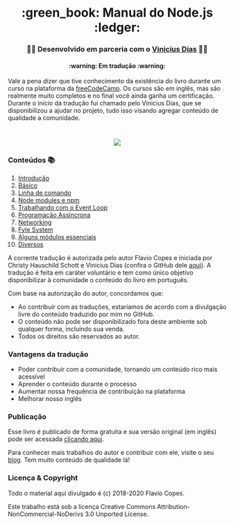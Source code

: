 <h1 align="center"> :green_book:  Manual do Node.js  :ledger: </h1>

<h3 align="center"> 👨‍💻 Desenvolvido em parceria com o <a href="https://github.com/ViniciusmDias">Vinicius Dias</a> 👨‍💻 </h4>

<h4 align="center"> :warning: Em tradução :warning: </h4>

Vale a pena dizer que tive conhecimento da existência do livro durante um curso na plataforma da [freeCodeCamp](https://www.freecodecamp.org/learn/). Os cursos são em inglês, mas são realmente muito completos e no final você ainda ganha um certificação. Durante o início da tradução fui chamado pelo Vinicius Dias, que se disponibilizou a ajudar no projeto, tudo isso visando agregar conteúdo de qualidade a comunidade.


<h1 align="center"><img src="https://upload.wikimedia.org/wikipedia/commons/thumb/d/d9/Node.js_logo.svg/1200px-Node.js_logo.svg.png" /></h1>

### Conteúdos :books:

1.  [Introdução](https://github.com/ChristySchott/manual-node/blob/master/Capitulo_1.md)
2. [Básico](https://github.com/ChristySchott/manual-node/blob/master/Capitulo_2.md)
3. [Linha de comando](https://github.com/ChristySchott/manual-node/blob/master/Capitulo_3.md)
4. [Node modules e npm](https://github.com/ChristySchott/manual-node/blob/master/Capitulo_4.md)
5. [Trabalhando com o Event Loop](https://github.com/ChristySchott/manual-node/blob/master/Capitulo_5.md)
6. [Programação Assíncrona](https://github.com/ChristySchott/manual-node/blob/master/Capitulo_6.md)
7. [Networking](https://github.com/ChristySchott/manual-node/blob/master/Capitulo_7.md)
8. [Fyle System](https://github.com/ChristySchott/manual-node/blob/master/Capitulo_8.md)
9. [Alguns módulos essenciais](https://github.com/ChristySchott/manual-node/blob/master/Capitulo_9.md)
10. [Diversos](https://github.com/ChristySchott/manual-node/blob/master/Capitulo_10.md)


A corrente tradução é autorizada pelo autor Flavio Copes e iniciada por Christy Hauschild Schott e Vinicius Dias (confira o GitHub dele [aqui](https://github.com/ViniciusmDias)). A tradução é feita em caráter voluntário e tem como único objetivo disponibilizar à comunidade o conteúdo do livro em português.

Com base na autorização do autor, concordamos que:

- Ao contribuir com as traduções, estaríamos de acordo com a divulgação livre do conteúdo traduzido por mim no GitHub.
- O conteúdo não pode ser disponibilizado fora deste ambiente sob qualquer forma, incluíndo sua venda.
- Todos os direitos são reservados ao autor.

### Vantagens da tradução

- Poder contribuir com a comunidade, tornando um conteúdo rico mais acessível
- Aprender o conteúdo durante o processo
- Aumentar nossa frequência de contribuição na plataforma
- Melhorar nosso inglês

### Publicação

Esse livro é publicado de forma gratuita e sua versão original (em inglês) pode ser acessada [clicando aqui](https://flaviocopes.nyc3.digitaloceanspaces.com/node-handbook/node-handbook.pdf).

Para conhecer mais trabalhos do autor e contribuir com ele, visite o seu [blog](https://www.freecodecamp.org/news/author/flavio/). Tem muito conteúdo de qualidade lá! 


### Licença & Copyright
Todo o material aqui divulgado é (c) 2018-2020 Flavio Copes.

Este trabalho está sob a licença Creative Commons Attribution-NonCommercial-NoDerivs 3.0 Unported License.
